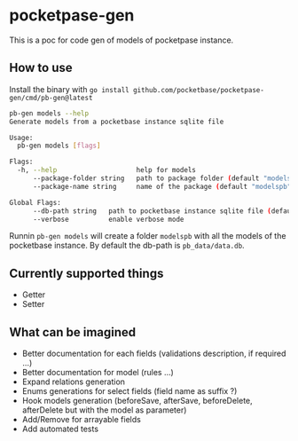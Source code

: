 # pocketpase-gen

This is a poc for code gen of models of pocketpase instance. 

## How to use

Install the binary with `go install github.com/pocketbase/pocketpase-gen/cmd/pb-gen@latest`

```bash
pb-gen models --help
Generate models from a pocketbase instance sqlite file

Usage:
  pb-gen models [flags]

Flags:
  -h, --help                    help for models
      --package-folder string   path to package folder (default "modelspb")
      --package-name string     name of the package (default "modelspb")

Global Flags:
      --db-path string   path to pocketbase instance sqlite file (default "pb_data/data.db")
      --verbose          enable verbose mode
```

Runnin `pb-gen models` will create a folder `modelspb` with all the models of the pocketbase instance.
By default the db-path is `pb_data/data.db`.

## Currently supported things

- Getter
- Setter

## What can be imagined

- Better documentation for each fields (validations description, if required ...)
- Better documentation for model (rules ...)
- Expand relations generation
- Enums generations for select fields (field name as suffix ?)
- Hook models generation (beforeSave, afterSave, beforeDelete, afterDelete but with the model as parameter)
- Add/Remove for arrayable fields
- Add automated tests


